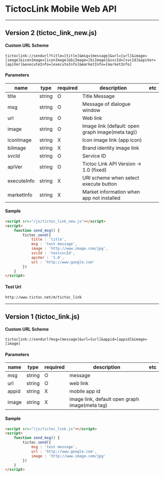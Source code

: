 # TictocLink Mobile Web API
-----

## Version 2 (tictoc_link_new.js)

#### Custom URL Scheme
```
tictoclink://sendurl?title=[title]&msg=[message]&url=[url]&image=[image]&iconImage=[iconImage]&biImage=[biImage]&svcId=[svcId]&apiVer=[apiVer]&executeInfo=[executeInfo]&marketInfo=[marketInfo]
```

#### Parameters

name   			| type   		| required      | description           | etc
---             | ---           | ---           | ---                   | ---
title           | string        | O     		| Title Message |
msg             | string        | O     		| Message of dialogue window |
url             | string        | O             | Web link |
image           | string        | O             | Image link (default: open graph image(meta tag)) |
iconImage       | string        | X             | Icon image link (app icon) |
biImage         | string        | X             | Brand identity image link |
svcId           | string        | O             | Service ID |
apiVer          | string        | O             | Tictoc Link API Version -> 1.0 (fixed) |
executeInfo     | string        | X             | URI scheme when select execute button |
marketInfo      | string        | X             | Market information when app not installed |

#### Sample
~~~html
<script src="/js/tictoc_link_new.js"></script>
<script>
    function send_msg() {
        tictoc.send({
            title : 'title',
            msg : 'test message',
            image : 'http://www.image.com/jpg',
            svcId : 'testsvcId',
            apiVer : '1.0',
            url : 'http://www.google.com'
        })
    }
</script>
~~~


#### Test Url
```
http://www.tictoc.net/m/tictoc_link
```
---

## Version 1 (tictoc_link.js)

#### Custom URL Scheme
```
tictoclink://sendurl?msg=[message]&url=[url]&appid=[appid]&image=[image]
```

#### Parameters

name   | type   | required | description                                | etc
---                     | ---           | ---           | ---                           | ---
msg                     | string        | O     | message |
url             | string        | O             | web link |
appid           | string        | X             | mobile app id |
image           | string        | X             | image link, default open graph image(meta tag) |

#### Sample
~~~html
<script src="/js/tictoc_link.js"></script>
<script>
    function send_msg() {
        tictoc.send({
            msg : 'test message',
            url : 'http://www.google.com',
            image : 'http://www.image.com/jpg'
        })
    }
</script>
~~~
